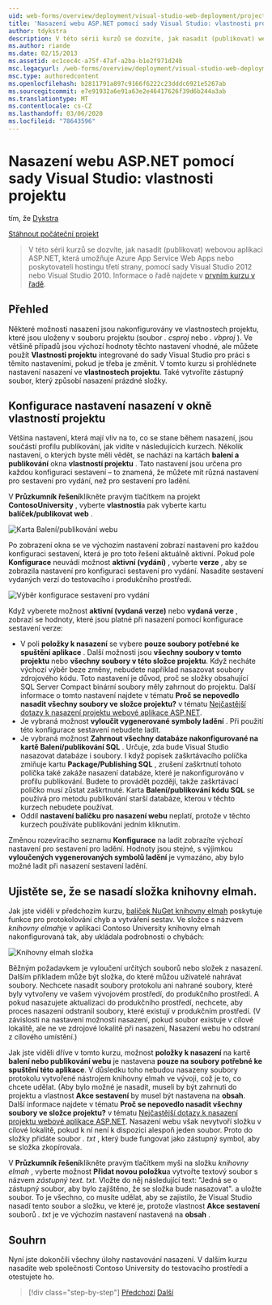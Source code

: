 ```yaml
---
uid: web-forms/overview/deployment/visual-studio-web-deployment/project-properties
title: 'Nasazení webu ASP.NET pomocí sady Visual Studio: vlastnosti projektu | Microsoft Docs'
author: tdykstra
description: V této sérii kurzů se dozvíte, jak nasadit (publikovat) webovou aplikaci ASP.NET, která bude Azure App Service Web Apps nebo poskytovateli hostingu třetí strany, pomocí usin...
ms.author: riande
ms.date: 02/15/2013
ms.assetid: ec1cec4c-a75f-47af-a2ba-b1e2f971d24b
msc.legacyurl: /web-forms/overview/deployment/visual-studio-web-deployment/project-properties
msc.type: authoredcontent
ms.openlocfilehash: b2811791a897c9166f6222c23dddc6921e5267ab
ms.sourcegitcommit: e7e91932a6e91a63e2e46417626f39d6b244a3ab
ms.translationtype: MT
ms.contentlocale: cs-CZ
ms.lasthandoff: 03/06/2020
ms.locfileid: "78643596"
---
```

# <a name="aspnet-web-deployment-using-visual-studio-project-properties"></a>Nasazení webu ASP.NET pomocí sady Visual Studio: vlastnosti projektu

tím, že [Dykstra](https://github.com/tdykstra)

[Stáhnout počáteční projekt](https://go.microsoft.com/fwlink/p/?LinkId=282627)

> V této sérii kurzů se dozvíte, jak nasadit (publikovat) webovou aplikaci ASP.NET, která umožňuje Azure App Service Web Apps nebo poskytovateli hostingu třetí strany, pomocí sady Visual Studio 2012 nebo Visual Studio 2010. Informace o řadě najdete v [prvním kurzu v řadě](introduction.md).

## <a name="overview"></a>Přehled

Některé možnosti nasazení jsou nakonfigurovány ve vlastnostech projektu, které jsou uloženy v souboru projektu (soubor *. csproj* nebo *. vbproj* ). Ve většině případů jsou výchozí hodnoty těchto nastavení vhodné, ale můžete použít **Vlastnosti projektu** integrované do sady Visual Studio pro práci s těmito nastaveními, pokud je třeba je změnit. V tomto kurzu si prohlédnete nastavení nasazení ve **vlastnostech projektu**. Také vytvoříte zástupný soubor, který způsobí nasazení prázdné složky.

## <a name="configure-deployment-settings-in-the-project-properties-window"></a>Konfigurace nastavení nasazení v okně vlastností projektu

Většina nastavení, která mají vliv na to, co se stane během nasazení, jsou součástí profilu publikování, jak vidíte v následujících kurzech. Několik nastavení, o kterých byste měli vědět, se nachází na kartách **balení a publikování** okna **vlastností projektu** . Tato nastavení jsou určena pro každou konfiguraci sestavení – to znamená, že můžete mít různá nastavení pro sestavení pro vydání, než pro sestavení pro ladění.

V **Průzkumník řešení**klikněte pravým tlačítkem na projekt **ContosoUniversity** , vyberte **vlastnosti**a pak vyberte kartu **balíček/publikovat web** .

![Karta Balení/publikování webu](project-properties/_static/image1.png)

Po zobrazení okna se ve výchozím nastavení zobrazí nastavení pro každou konfiguraci sestavení, která je pro toto řešení aktuálně aktivní. Pokud pole **Konfigurace** neuvádí možnost **aktivní (vydání)** , vyberte **verze** , aby se zobrazila nastavení pro konfiguraci sestavení pro vydání. Nasadíte sestavení vydaných verzí do testovacího i produkčního prostředí.

![Výběr konfigurace sestavení pro vydání](project-properties/_static/image2.png)

Když vyberete možnost **aktivní (vydaná verze)** nebo **vydaná verze** , zobrazí se hodnoty, které jsou platné při nasazení pomocí konfigurace sestavení verze:

- V poli **položky k nasazení** se vybere **pouze soubory potřebné ke spuštění aplikace** . Další možnosti jsou **všechny soubory v tomto projektu** nebo **všechny soubory v této složce projektu**. Když necháte výchozí výběr beze změny, nebudete například nasazovat soubory zdrojového kódu. Toto nastavení je důvod, proč se složky obsahující SQL Server Compact binární soubory měly zahrnout do projektu. Další informace o tomto nastavení najdete v tématu **Proč se nepovedlo nasadit všechny soubory ve složce projektu?** v tématu [Nejčastější dotazy k nasazení projektu webové aplikace ASP.NET](https://msdn.microsoft.com/library/ee942158.aspx).
- Je vybraná možnost **vyloučit vygenerované symboly ladění** . Při použití této konfigurace sestavení nebudete ladit.
- Je vybraná možnost **Zahrnout všechny databáze nakonfigurované na kartě Balení/publikování SQL** . Určuje, zda bude Visual Studio nasazovat databáze i soubory. I když popisek zaškrtávacího políčka zmiňuje kartu **Package/Publishing SQL** , zrušení zaškrtnutí tohoto políčka také zakáže nasazení databáze, které je nakonfigurováno v profilu publikování. Budete to provádět později, takže zaškrtávací políčko musí zůstat zaškrtnuté. Karta **Balení/publikování kódu SQL** se používá pro metodu publikování starší databáze, kterou v těchto kurzech nebudete používat.
- Oddíl **nastavení balíčku pro nasazení webu** neplatí, protože v těchto kurzech používáte publikování jedním kliknutím.

Změnou rozevíracího seznamu **Konfigurace** na ladit zobrazíte výchozí nastavení pro sestavení pro ladění. Hodnoty jsou stejné, s výjimkou **vyloučených vygenerovaných symbolů ladění** je vymazáno, aby bylo možné ladit při nasazení sestavení ladění.

## <a name="make-sure-that-the-elmah-folder-gets-deployed"></a>Ujistěte se, že se nasadí složka knihovny elmah.

Jak jste viděli v předchozím kurzu, [balíček NuGet knihovny elmah](http://www.hanselman.com/blog/NuGetPackageOfTheWeek7ELMAHErrorLoggingModulesAndHandlersWithSQLServerCompact.aspx) poskytuje funkce pro protokolování chyb a vytváření sestav. Ve složce s názvem *knihovny elmah*je v aplikaci Contoso University knihovny elmah nakonfigurovaná tak, aby ukládala podrobnosti o chybách:

![Knihovny elmah složka](project-properties/_static/image3.png)

Běžným požadavkem je vyloučení určitých souborů nebo složek z nasazení. Dalším příkladem může být složka, do které můžou uživatelé nahrávat soubory. Nechcete nasadit soubory protokolu ani nahrané soubory, které byly vytvořeny ve vašem vývojovém prostředí, do produkčního prostředí. A pokud nasazujete aktualizaci do produkčního prostředí, nechcete, aby proces nasazení odstranil soubory, které existují v produkčním prostředí. (V závislosti na nastavení možnosti nasazení, pokud soubor existuje v cílové lokalitě, ale ne ve zdrojové lokalitě při nasazení, Nasazení webu ho odstraní z cílového umístění.)

Jak jste viděli dříve v tomto kurzu, možnost **položky k nasazení** na kartě **balení nebo publikování webu** je nastavena **pouze na soubory potřebné ke spuštění této aplikace**. V důsledku toho nebudou nasazeny soubory protokolu vytvořené nástrojem knihovny elmah ve vývoji, což je to, co chcete udělat. (Aby bylo možné je nasadit, museli by být zahrnuti do projektu a vlastnost **Akce sestavení** by musel být nastavena na **obsah**. Další informace najdete v tématu **Proč se nepovedlo nasadit všechny soubory ve složce projektu?** v tématu [Nejčastější dotazy k nasazení projektu webové aplikace ASP.NET](https://msdn.microsoft.com/library/ee942158.aspx). Nasazení webu však nevytvoří složku v cílové lokalitě, pokud k ní není k dispozici alespoň jeden soubor. Proto do složky přidáte soubor *. txt* , který bude fungovat jako zástupný symbol, aby se složka zkopírovala.

V **Průzkumník řešení**klikněte pravým tlačítkem myši na složku *knihovny elmah* , vyberte možnost **Přidat novou položku**a vytvořte textový soubor s názvem *zástupný text. txt*. Vložte do něj následující text: "Jedná se o zástupný soubor, aby bylo zajištěno, že se složka bude nasazovat". a uložte soubor. To je všechno, co musíte udělat, aby se zajistilo, že Visual Studio nasadí tento soubor a složku, ve které je, protože vlastnost **Akce sestavení** souborů *. txt* je ve výchozím nastavení nastavená na **obsah** .

## <a name="summary"></a>Souhrn

Nyní jste dokončili všechny úlohy nastavování nasazení. V dalším kurzu nasadíte web společnosti Contoso University do testovacího prostředí a otestujete ho.

> [!div class="step-by-step"]
> [Předchozí](web-config-transformations.md)
> [Další](deploying-to-iis.md)
